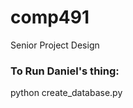 # comp491
Senior Project Design

### To Run Daniel's thing:
python create_database.py <las file> <xml file>

